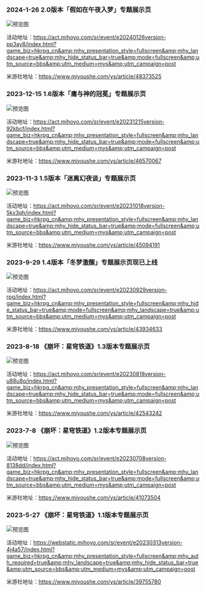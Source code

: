 ### 2024-1-26 2.0版本「假如在午夜入梦」专题展示页

![预览图](https://upload-bbs.miyoushe.com/upload/2024/01/25/288909600/01a8d4763a5698920970bd3b87cf7029_9074626212631067838.jpg)

活动地址：https://act.mihoyo.com/sr/event/e20240126version-pp3ay8/index.html?game_biz=hkrpg_cn&amp;mhy_presentation_style=fullscreen&amp;mhy_landscape=true&amp;mhy_hide_status_bar=true&amp;mode=fullscreen&amp;utm_source=bbs&amp;utm_medium=mys&amp;utm_campaign=post

米游社地址：https://www.miyoushe.com/ys/article/48373525


### 2023-12-15 1.6版本「庸与神的冠冕」专题展示页

![预览图](https://upload-bbs.miyoushe.com/upload/2023/12/14/288909600/8121077f7e5c168e04ffb05203f7e668_8148881610182026936.jpg)

活动地址：https://act.mihoyo.com/sr/event/e20231215version-92kbcf/index.html?game_biz=hkrpg_cn&amp;mhy_presentation_style=fullscreen&amp;mhy_landscape=true&amp;mhy_hide_status_bar=true&amp;mode=fullscreen&amp;utm_source=bbs&amp;utm_medium=mys&amp;utm_campaign=post

米游社地址：https://www.miyoushe.com/ys/article/46570067



### 2023-11-3 1.5版本「迷离幻夜谈」专题展示页

![预览图](https://upload-bbs.miyoushe.com/upload/2023/11/02/288909600/e19403a9da1e50ce7c129dfe961da8d9_5645192299010372689.jpg)

活动地址：https://act.mihoyo.com/sr/event/e20231018version-5kx3qh/index.html?game_biz=hkrpg_cn&amp;mhy_presentation_style=fullscreen&amp;mhy_landscape=true&amp;mhy_hide_status_bar=true&amp;mode=fullscreen&amp;utm_source=bbs&amp;utm_medium=mys&amp;utm_campaign=post

米游社地址：https://www.miyoushe.com/ys/article/45094191


### 2023-9-29 1.4版本「冬梦激醒」专题展示页现已上线

![预览图](https://upload-bbs.miyoushe.com/upload/2023/09/28/288909600/c2455242d308e511c7cffec51ea61f4f_7785947778194388456.jpg)

活动地址：https://act.mihoyo.com/sr/event/e20230929version-rpg/index.html?game_biz=hkrpg_cn&amp;mhy_presentation_style=fullscreen&amp;mhy_hide_status_bar=true&amp;mode=fullscreen&amp;mhy_landscape=true&amp;utm_source=bbs&amp;utm_medium=mys&amp;utm_campaign=post

米游社地址：https://www.miyoushe.com/ys/article/43934633


### 2023-8-18 《崩坏：星穹铁道》1.3版本专题展示页

![预览图](https://upload-bbs.miyoushe.com/upload/2023/08/17/288909600/016660d5ef7ceb8b9fd2cc4bee0831d4_6125956920665134093.png)

活动地址：https://act.mihoyo.com/sr/event/e20230818version-u88u8o/index.html?game_biz=hkrpg_cn&amp;mhy_presentation_style=fullscreen&amp;mhy_landscape=true&amp;mhy_hide_status_bar=true&amp;mode=fullscreen&amp;utm_source=bbs&amp;utm_medium=mys&amp;utm_campaign=post

米游社地址：https://www.miyoushe.com/ys/article/42543242


### 2023-7-8 《崩坏：星穹铁道》1.2版本专题展示页

![预览图](https://upload-bbs.miyoushe.com/upload/2023/07/07/288909600/544be27c242785e1f324d60606611be4_4045233114088325082.png)

活动地址：https://act.mihoyo.com/sr/event/e20230708version-8138dd/index.html?game_biz=hkrpg_cn&amp;mhy_presentation_style=fullscreen&amp;mhy_landscape=true&amp;mhy_hide_status_bar=true&amp;mode=fullscreen&amp;utm_source=bbs&amp;utm_medium=mys&amp;utm_campaign=post

米游社地址：https://www.miyoushe.com/ys/article/41073504


### 2023-5-27 《崩坏：星穹铁道》1.1版本专题展示页

![预览图](https://upload-bbs.miyoushe.com/upload/2023/05/26/288909600/7a42a8f0969fd0029499fc61c4260e4c_8540583510928563965.png)

活动地址：https://webstatic.mihoyo.com/sr/event/e20230313version-4j4a57/index.html?game_biz=hkrpg_cn&amp;mhy_presentation_style=fullscreen&amp;mhy_auth_required=true&amp;mhy_landscape=true&amp;mhy_hide_status_bar=true&amp;utm_source=bbs&amp;utm_medium=mys&amp;utm_campaign=post

米游社地址：https://www.miyoushe.com/ys/article/39755780

